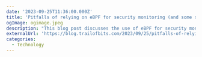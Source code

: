 ```yaml
---
date: '2023-09-25T11:36:00.000Z'
title: 'Pitfalls of relying on eBPF for security monitoring (and some solutions)'
ogImage: ogimage.jpeg
description: "This blog post discusses the use of eBPF for security monitoring, highlighting significant pitfalls like uninvoked probes and data truncation. It offers insight into these challenges and emphasizes the importance of handling eBPF's limitations for robust security tool development"
externalUrl: 'https://blog.trailofbits.com/2023/09/25/pitfalls-of-relying-on-ebpf-for-security-monitoring-and-some-solutions'
categories:
  - Technology
---
```

